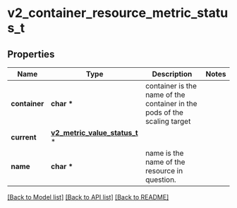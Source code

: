 # v2_container_resource_metric_status_t

## Properties
Name | Type | Description | Notes
------------ | ------------- | ------------- | -------------
**container** | **char \*** | container is the name of the container in the pods of the scaling target | 
**current** | [**v2_metric_value_status_t**](v2_metric_value_status.md) \* |  | 
**name** | **char \*** | name is the name of the resource in question. | 

[[Back to Model list]](../README.md#documentation-for-models) [[Back to API list]](../README.md#documentation-for-api-endpoints) [[Back to README]](../README.md)


